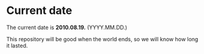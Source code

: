 # Current date

The current date is **2010.08.19.** (YYYY.MM.DD.)

This repository will be good when the world ends, so we will know how long it lasted.